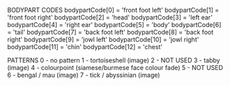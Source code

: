 BODYPART CODES
bodypartCode[0]  = 'front foot left'
bodypartCode[1]  = 'front foot right'
bodypartCode[2]  = 'head'
bodypartCode[3]  = 'left ear'
bodypartCode[4]  = 'right ear'
bodypartCode[5]  = 'body'
bodypartCode[6]  = 'tail'
bodypartCode[7]  = 'back foot left'
bodypartCode[8]  = 'back foot right'
bodypartCode[9]  = 'jowl left'
bodypartCode[10] = 'jowl right'
bodypartCode[11] = 'chin'
bodypartCode[12] = 'chest'


PATTERNS
0 - no pattern
1 - tortoiseshell (image)
2 - NOT USED
3 - tabby (image)
4 - colourpoint  (siamese/burmese face colour fade)
5 - NOT USED
6 - bengal / mau (image)
7 - tick / abyssinian (image)